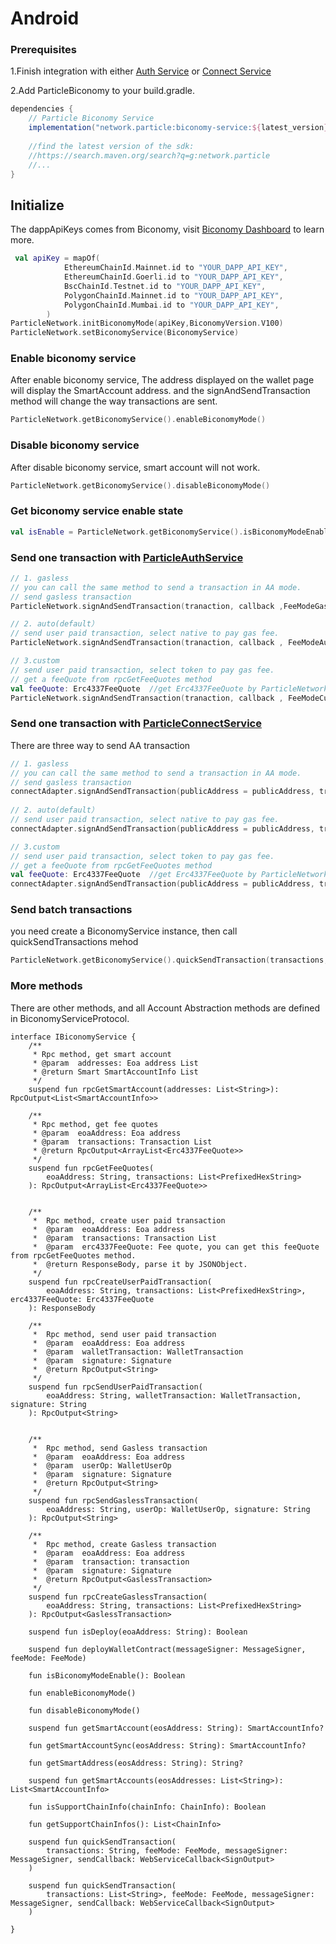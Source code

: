 # Android

### Prerequisites <a href="#prerequisites" id="prerequisites"></a>

1.Finish integration with either [Auth Service](../auth-service/sdks/android.md) or [Connect Service](../auth-service/sdks/android.md)

2.Add ParticleBiconomy to your build.gradle.

```gradle
dependencies {
    // Particle Biconomy Service
    implementation("network.particle:biconomy-service:${latest_version}") 
    
    //find the latest version of the sdk:
    //https://search.maven.org/search?q=g:network.particle
    //...
}
```

## Initialize

The dappApiKeys comes from Biconomy, visit [Biconomy Dashboard](https://dashboard.biconomy.io/) to learn more.

```kotlin
 val apiKey = mapOf(
            EthereumChainId.Mainnet.id to "YOUR_DAPP_API_KEY",
            EthereumChainId.Goerli.id to "YOUR_DAPP_API_KEY",
            BscChainId.Testnet.id to "YOUR_DAPP_API_KEY",
            PolygonChainId.Mainnet.id to "YOUR_DAPP_API_KEY",
            PolygonChainId.Mumbai.id to "YOUR_DAPP_API_KEY",
        )
ParticleNetwork.initBiconomyMode(apiKey,BiconomyVersion.V100)
ParticleNetwork.setBiconomyService(BiconomyService)
```

### Enable biconomy service

After enable biconomy service, The address displayed on the wallet page will display the SmartAccount address. and the signAndSendTransaction method will change the way transactions are sent.

```kotlin
ParticleNetwork.getBiconomyService().enableBiconomyMode()
```

### Disable biconomy service

After disable biconomy service, smart account will not work.

```kotlin
ParticleNetwork.getBiconomyService().disableBiconomyMode()
```

### Get biconomy service enable state

```kotlin
val isEnable = ParticleNetwork.getBiconomyService().isBiconomyModeEnable()
```

### Send one transaction with [ParticleAuthService](../auth-service/sdks/android.md)

```kotlin
// 1. gasless
// you can call the same method to send a transaction in AA mode.
// send gasless transaction
ParticleNetwork.signAndSendTransaction(tranaction, callback ,FeeModeGasless())

// 2. auto(default）
// send user paid transaction, select native to pay gas fee.
ParticleNetwork.signAndSendTransaction(tranaction, callback , FeeModeAuto())

// 3.custom
// send user paid transaction, select token to pay gas fee.
// get a feeQuote from rpcGetFeeQuotes method
val feeQuote: Erc4337FeeQuote  //get Erc4337FeeQuote by ParticleNetwork.getBiconomyService().rpcGetFeeQuotes()
ParticleNetwork.signAndSendTransaction(tranaction, callback , FeeModeCustom(feeQuote))
```

### Send one transaction with [ParticleConnectService](../connect-service/sdks/android.md)

There are three way to send AA transaction

```kotlin
// 1. gasless
// you can call the same method to send a transaction in AA mode.
// send gasless transaction
connectAdapter.signAndSendTransaction(publicAddress = publicAddress, transaction =  tranaction, FeeModeGasless(), callback)
   
// 2. auto(default）
// send user paid transaction, select native to pay gas fee.
connectAdapter.signAndSendTransaction(publicAddress = publicAddress, transaction =  tranaction, FeeModeAuto(), callback)

// 3.custom
// send user paid transaction, select token to pay gas fee.
// get a feeQuote from rpcGetFeeQuotes method
val feeQuote: Erc4337FeeQuote  //get Erc4337FeeQuote by ParticleNetwork.getBiconomyService().rpcGetFeeQuotes()
connectAdapter.signAndSendTransaction(publicAddress = publicAddress, transaction =  tranaction, FeeModeCustom(feeQuote), callback)
```

### Send batch transactions&#x20;

you need create a BiconomyService instance, then call quickSendTransactions mehod&#x20;

```kotlin
ParticleNetwork.getBiconomyService().quickSendTransaction(transactions, feeMode, messageSigner, callback)
```

### More methods

There are other methods, and all Account Abstraction methods are defined in  BiconomyServiceProtocol.

```
interface IBiconomyService {
    /**
     * Rpc method, get smart account
     * @param  addresses: Eoa address List
     * @return Smart SmartAccountInfo List
     */
    suspend fun rpcGetSmartAccount(addresses: List<String>): RpcOutput<List<SmartAccountInfo>>

    /**
     * Rpc method, get fee quotes
     * @param  eoaAddress: Eoa address
     * @param  transactions: Transaction List
     * @return RpcOutput<ArrayList<Erc4337FeeQuote>>
     */
    suspend fun rpcGetFeeQuotes(
        eoaAddress: String, transactions: List<PrefixedHexString>
    ): RpcOutput<ArrayList<Erc4337FeeQuote>>


    /**
     *  Rpc method, create user paid transaction
     *  @param  eoaAddress: Eoa address
     *  @param  transactions: Transaction List
     *  @param  erc4337FeeQuote: Fee quote, you can get this feeQuote from rpcGetFeeQuotes method.
     *  @return ResponseBody, parse it by JSONObject.
     */
    suspend fun rpcCreateUserPaidTransaction(
        eoaAddress: String, transactions: List<PrefixedHexString>, erc4337FeeQuote: Erc4337FeeQuote
    ): ResponseBody

    /**
     *  Rpc method, send user paid transaction
     *  @param  eoaAddress: Eoa address
     *  @param  walletTransaction: WalletTransaction
     *  @param  signature: Signature
     *  @return RpcOutput<String>
     */
    suspend fun rpcSendUserPaidTransaction(
        eoaAddress: String, walletTransaction: WalletTransaction, signature: String
    ): RpcOutput<String>


    /**
     *  Rpc method, send Gasless transaction
     *  @param  eoaAddress: Eoa address
     *  @param  userOp: WalletUserOp
     *  @param  signature: Signature
     *  @return RpcOutput<String>
     */
    suspend fun rpcSendGaslessTransaction(
        eoaAddress: String, userOp: WalletUserOp, signature: String
    ): RpcOutput<String>

    /**
     *  Rpc method, create Gasless transaction
     *  @param  eoaAddress: Eoa address
     *  @param  transaction: transaction
     *  @param  signature: Signature
     *  @return RpcOutput<GaslessTransaction>
     */
    suspend fun rpcCreateGaslessTransaction(
        eoaAddress: String, transactions: List<PrefixedHexString>
    ): RpcOutput<GaslessTransaction>

    suspend fun isDeploy(eoaAddress: String): Boolean

    suspend fun deployWalletContract(messageSigner: MessageSigner, feeMode: FeeMode)

    fun isBiconomyModeEnable(): Boolean
    
    fun enableBiconomyMode()
    
    fun disableBiconomyMode()

    suspend fun getSmartAccount(eosAddress: String): SmartAccountInfo?

    fun getSmartAccountSync(eosAddress: String): SmartAccountInfo?
    
    fun getSmartAddress(eosAddress: String): String?
    
    suspend fun getSmartAccounts(eosAddresses: List<String>): List<SmartAccountInfo>

    fun isSupportChainInfo(chainInfo: ChainInfo): Boolean

    fun getSupportChainInfos(): List<ChainInfo>
    
    suspend fun quickSendTransaction(
        transactions: String, feeMode: FeeMode, messageSigner: MessageSigner, sendCallback: WebServiceCallback<SignOutput>
    )

    suspend fun quickSendTransaction(
        transactions: List<String>, feeMode: FeeMode, messageSigner: MessageSigner, sendCallback: WebServiceCallback<SignOutput>
    )

}
```

